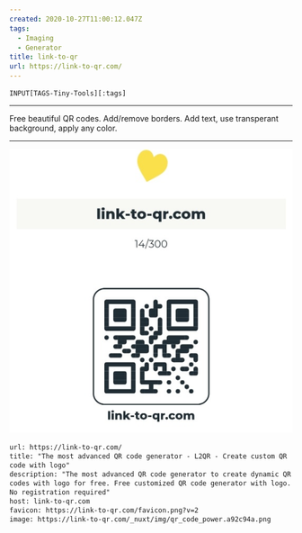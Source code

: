 ```yaml
---
created: 2020-10-27T11:00:12.047Z
tags: 
  - Imaging
  - Generator
title: link-to-qr
url: https://link-to-qr.com/
---
```

```meta-bind
INPUT[TAGS-Tiny-Tools][:tags]
```

___
Free beautiful QR codes. Add/remove borders. Add text, use transperant background, apply any color.
___

![](_attachments/link-to-qr.jpg)

```cardlink
url: https://link-to-qr.com/
title: "The most advanced QR code generator - L2QR - Create custom QR code with logo"
description: "The most advanced QR code generator to create dynamic QR codes with logo for free. Free customized QR code generator with logo. No registration required"
host: link-to-qr.com
favicon: https://link-to-qr.com/favicon.png?v=2
image: https://link-to-qr.com/_nuxt/img/qr_code_power.a92c94a.png
```
